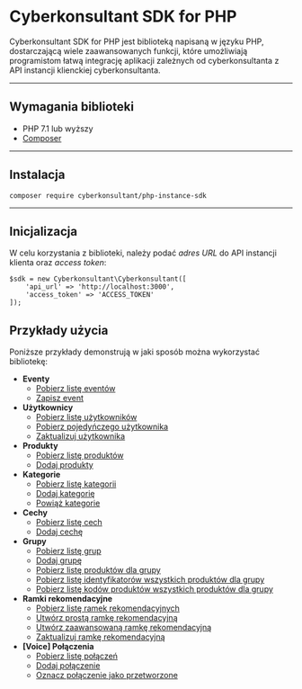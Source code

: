 # Cyberkonsultant SDK for PHP
Cyberkonsultant SDK for PHP jest biblioteką napisaną w języku PHP, dostarczającą wiele zaawansowanych funkcji, które umożliwiają programistom łatwą integrację aplikacji zależnych od cyberkonsultanta z API instancji klienckiej cyberkonsultanta.

---

## Wymagania biblioteki
- PHP 7.1 lub wyższy
- [Composer](https://getcomposer.org/)

---

## Instalacja

    composer require cyberkonsultant/php-instance-sdk

---

## Inicjalizacja
W celu korzystania z biblioteki, należy podać *adres URL* do API instancji klienta oraz *access token*:

    $sdk = new Cyberkonsultant\Cyberkonsultant([
        'api_url' => 'http://localhost:3000',
        'access_token' => 'ACCESS_TOKEN'
    ]);

## Przykłady użycia

Poniższe przykłady demonstrują w jaki sposób można wykorzystać bibliotekę:

- **Eventy**
    - [Pobierz listę eventów](./examples/get-events.php)
    - [Zapisz event](./examples/create-event.php)
- **Użytkownicy**
    - [Pobierz listę użytkowników](./examples/get-users.php)
    - [Pobierz pojedyńczego użytkownika](./examples/get-user.php)
    - [Zaktualizuj użytkownika](./examples/update-user.php)
- **Produkty**
    - [Pobierz listę produktów](./examples/get-products.php)
    - [Dodaj produkty](./examples/add-products.php)
- **Kategorie**
    - [Pobierz listę kategorii](./examples/get-categories.php)
    - [Dodaj kategorię](./examples/add-category.php)
    - [Powiąż kategorie](./examples/associate-categories.php)
- **Cechy**
    - [Pobierz listę cech](./examples/get-features.php)
    - [Dodaj cechę](./examples/add-feature.php)
- **Grupy**
    - [Pobierz listę grup](./examples/get-groups.php)
    - [Dodaj grupę](./examples/add-group.php)
    - [Pobierz listę produktów dla grupy](./examples/get-group-products.php)
    - [Pobierz listę identyfikatorów wszystkich produktów dla grupy](./examples/get-group-products-ids.php)
    - [Pobierz listę kodów produktów wszystkich produktów dla grupy](./examples/get-group-products-codes.php)
- **Ramki rekomendacyjne**
    - [Pobierz listę ramek rekomendacyjnych](./examples/get-recommendation-frames.php)
    - [Utwórz prostą ramkę rekomendacyjną](./examples/create-simple-recommendation-frame.php)
    - [Utwórz zaawansowaną ramkę rekomendacyjną](./examples/create-advanced-recommendation-frame.php)
    - [Zaktualizuj ramkę rekomendacyjną](./examples/update-recommendation-frame.php)
- **[Voice] Połączenia**
    - [Pobierz listę połączeń](./examples/get-calls.php)
    - [Dodaj połączenie](./examples/create-call.php)
    - [Oznacz połączenie jako przetworzone](./examples/mark-call-as-processed.php)
